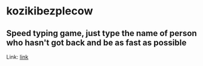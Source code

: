 # kozikibezplecow

Speed typing game, just type the name of person who hasn't got back and be as fast as possible
---
Link: [link](https://damp-depths-50972.herokuapp.com/ "Kozik bez pleców")
